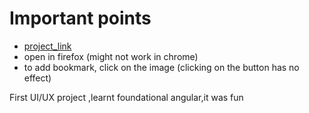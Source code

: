 # Important points

* [project_link](https://interning-8b77f.web.app)
* open in firefox (might not work in chrome)
* to add bookmark, click on the image (clicking on the button has no effect)

First UI/UX project ,learnt foundational angular,it was fun 
